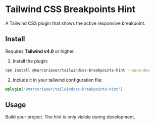 # Tailwind CSS Breakpoints Hint
A Tailwind CSS plugin that shows the active responsive breakpoint.

## Install

Requires **Tailwind v4.0** or higher.

1. Install the plugin:

```bash
npm install @marcorieser/tailwindcss-breakpoints-hint --save-dev
```

2. Include it in your tailwind configuration file:

```css
@plugin('@marcorieser/tailwindcss-breakpoints-hint')
```

## Usage
Build your project. The hint is only visible during development.
